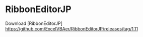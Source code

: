 # RibbonEditorJP
Download [RibbonEditorJP]
https://github.com/ExcelVBAer/RibbonEditorJP/releases/tag/1.11
